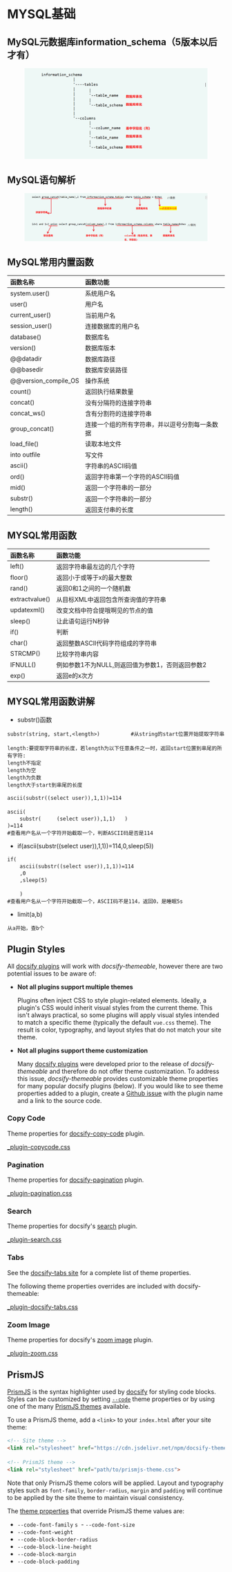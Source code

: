 # MYSQL基础

## MySQL元数据库information_schema（5版本以后才有）


  <figure class="thumbnails">
    <img src="assets/img/元数据库.png"   >
    
</figure>

## MySQL语句解析


  <figure class="thumbnails">
    <img src="assets/img/解析.png"   >
    
</figure>


## MySQL常用内置函数

| 函数名称 | 函数功能 | 
| :------ | :------ |
| system.user() |  系统用户名 |
| user() |  用户名 |
| current_user()  | 当前用户名 |
| session_user() |连接数据库的用户名    |
|    database()  |数据库名       |
|version()  |数据库版本   |
|@@datadir   |数据库路径   |
|@@basedir  |数据库安装路径  |
|@@version_compile_OS   |操作系统 |
|count()  |返回执行结果数量   |
| concat()  |没有分隔符的连接字符串  |
|concat_ws()  |含有分割符的连接字符串   |
| group_concat()  |连接一个组的所有字符串，并以逗号分割每一条数据   |
|load_file()  |读取本地文件    |
| into outfile  | 写文件  |
|ascii()  |字符串的ASCII码值 |
| ord()  | 返回字符串第一个字符的ASCII码值  |
| mid() | 返回一个字符串的一部分   |
| substr()  | 返回一个字符串的一部分 |
| length() | 返回支付串的长度   |


## MYSQL常用函数

| 函数名称 | 函数功能 | 
| :------ | :------ |
|left()  |返回字符串最左边的几个字符   |
|floor()  |返回小于或等于x的最大整数   |
|rand()  |返回0和1之间的一个随机数   |
|extractvalue()  |从目标XML中返回包含所查询值的字符串   |
|updatexml()  |改变文档中符合提哦啊见的节点的值   |
|sleep()  |让此语句运行N秒钟   |
|if()  |判断   |
| char() |返回整数ASCII代码字符组成的字符串   |
| STRCMP() | 比较字符串内容  |
| IFNULL()|例如参数1不为NULL,则返回值为参数1，否则返回参数2   |
| exp() |返回e的x次方   |



## MYSQL常用函数讲解
- substr()函数

```
substr(string, start,<length>)          #从string的start位置开始提取字符串 

length:要提取字符串的长度，若length为以下任意条件之一时，返回start位置到串尾的所有字符:
length不指定 
length为空 
length为负数
length大于start到串尾的长度
```


```
ascii(substr((select user)),1,1))=114     

ascii(
    substr(     (select user)),1,1)   )
)=114
#查看用户名从一个字符开始截取一个，判断ASCII码是否是114
```
- if(ascii(substr((select user)),1,1))=114,0,sleep(5))
```
if(
    ascii(substr((select user)),1,1))=114
    ,0
    ,sleep(5)
    
    )     
#查看用户名从一个字符开始截取一个，ASCII码不是114，返回0，是睡眠5s
```

- limit(a,b)
```
从a开始，查b个
```


## Plugin Styles

All [docsify plugins](https://docsify.js.org/#/plugins) will work with *docsify-themeable*, however there are two potential issues to be aware of:

- **Not all plugins support multiple themes**

  Plugins often inject CSS to style plugin-related elements. Ideally, a plugin's CSS would inherit visual styles from the current theme. This isn't always practical, so some plugins will apply visual styles intended to match a specific theme (typically the default `vue.css` theme). The result is color, typography, and layout styles that do not match your site theme.

- **Not all plugins support theme customization**

  Many [docsify plugins](https://docsify.js.org/#/plugins) were developed prior to the release of *docsify-themeable* and therefore do not offer theme customization. To address this issue, *docsify-themeable* provides customizable theme properties for many popular docsify plugins (below). If you would like to see theme properties added to a plugin, create a [Github issue](https://github.com/jhildenbiddle/docsify-themeable/issues) with the plugin name and a link to the source code.

### Copy Code

Theme properties for [docsify-copy-code](https://github.com/jperasmus/docsify-copy-code) plugin.

[_plugin-copycode.css](https://cdn.jsdelivr.net/npm/docsify-themeable@0/src/scss/themes/defaults/_plugin-copy-code.css ':include')

### Pagination

Theme properties for [docsify-pagination](https://github.com/imyelo/docsify-pagination) plugin.

[_plugin-pagination.css](https://cdn.jsdelivr.net/npm/docsify-themeable@0/src/scss/themes/defaults/_plugin-pagination.css ':include')

### Search

Theme properties for docsify's [search](https://docsify.js.org/#/plugins?id=full-text-search) plugin.

[_plugin-search.css](https://cdn.jsdelivr.net/npm/docsify-themeable@0/src/scss/themes/defaults/_plugin-search.css ':include')

### Tabs

See the [docsify-tabs site](https://jhildenbiddle.github.io/docsify-tabs/) for a complete list of theme properties.

The following theme properties overrides are included with docsify-themeable:

[_plugin-docsify-tabs.css](https://cdn.jsdelivr.net/npm/docsify-themeable@0/src/scss/themes/defaults/_plugin-docsify-tabs.css ':include')

### Zoom Image

Theme properties for docsify's [zoom image](https://docsify.js.org/#/plugins?id=zoom-image) plugin.

[_plugin-zoom.css](https://cdn.jsdelivr.net/npm/docsify-themeable@0/src/scss/themes/defaults/_plugin-zoom-image.css ':include')

## PrismJS

[PrismJS](http://prismjs.com/) is the syntax highlighter used by [docsify](https://docsify.js.org/) for styling code blocks. Styles can be customized by setting [`--code`](#-code) theme properties or by using one of the many [PrismJS themes](https://cdn.jsdelivr.net/npm/prismjs/themes/) available.

To use a PrismJS theme, add a `<link>` to your `index.html` after your site theme:

```html
<!-- Site theme -->
<link rel="stylesheet" href="https://cdn.jsdelivr.net/npm/docsify-themeable@0/dist/css/theme-defaults.min.css">

<!-- PrismJS theme -->
<link rel="stylesheet" href="path/to/prismjs-theme.css">
```

Note that only PrismJS theme colors will be applied. Layout and typography styles such as `font-family`, `border-radius`, `margin` and `padding` will continue to be applied by the site theme to maintain visual consistency.

The [theme properties](#theme) that override PrismJS theme values are:

- `--code-font-family` `s `- `--code-font-size`
- `--code-font-weight`
- `--code-block-border-radius`
- `--code-block-line-height`
- `--code-block-margin`
- `--code-block-padding`
